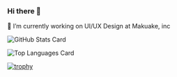 ### Hi there 👋

🌱 I’m currently working on UI/UX Design at Makuake, inc

![GitHub Stats Card](https://github-readme-stats.vercel.app/api?username=takuoka&count_private=true&show_icons=true)

![Top Languages Card](https://github-readme-stats.vercel.app/api/top-langs/?username=takuoka)

[![trophy](https://github-profile-trophy.vercel.app/?username=mikkame)](https://github.com/ryo-ma/github-profile-trophy)
